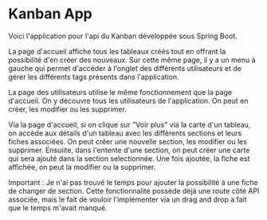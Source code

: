 # Kanban App

Voici l'application pour l'api du Kanban développée sous Spring Boot.

La page d'accueil affiche tous les tableaux créés tout en offrant la possibilité d'en créer des nouveaux. Sur cette même page, il y a un menu à gauche qui permet d'accéder à l'onglet des différents utilisateurs et de gérer les différents tags présents dans l'application.

La page des utilisateurs utilise le même fonctionnement que la page d'accueil. On y découvre tous les utilisateurs de l'application. On peut en créer, les modifier ou les supprimer.

Via la page d'accueil, si on clique sur "Voir plus" via la carte d'un tableau, on accède aux détails d'un tableau avec les différents sections et leurs fiches associées. On peut créer une nouvelle section, les modifier ou les supprimer. Ensuiite, dans l'entente d'une section, on peut créer une carte qui sera ajouté dans la section selectionnée. Une fois ajoutée, la fiche est affichée, on peut la modifier ou la supprimer.

Important : Je n'ai pas trouvé le temps pour ajouter la possibilité à une fiche de changer de section. Cette fonctionnalité possède déjà une route côté API associée, mais le fait de vouloir l'implémenter via un drag and drop a fait que le temps m'avait manqué.
